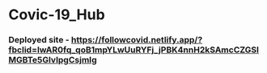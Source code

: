 # Covic-19_Hub
### Deployed site - https://followcovid.netlify.app/?fbclid=IwAR0fq_qoB1mpYLwUuRYFj_jPBK4nnH2kSAmcCZGSlMGBTe5GlvIpgCsjmIg
